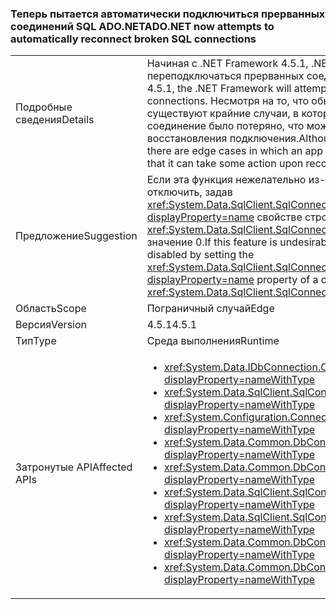 ### <a name="adonet-now-attempts-to-automatically-reconnect-broken-sql-connections"></a><span data-ttu-id="3c9ce-101">Теперь пытается автоматически подключиться прерванных соединений SQL ADO.NET</span><span class="sxs-lookup"><span data-stu-id="3c9ce-101">ADO.NET now attempts to automatically reconnect broken SQL connections</span></span>

|   |   |
|---|---|
|<span data-ttu-id="3c9ce-102">Подробные сведения</span><span class="sxs-lookup"><span data-stu-id="3c9ce-102">Details</span></span>|<span data-ttu-id="3c9ce-103">Начиная с .NET Framework 4.5.1, .NET Framework будет пытаться автоматически переподключаться прерванных соединений SQL.</span><span class="sxs-lookup"><span data-stu-id="3c9ce-103">Beginning in the .NET Framework 4.5.1, the .NET Framework will attempt to automatically reconnect broken SQL connections.</span></span> <span data-ttu-id="3c9ce-104">Несмотря на то, что обычно станет приложений более надежным, существуют крайние случаи, в которых приложение должно быть известно, что соединение было потеряно, что может занять какое-либо действие после восстановления подключения.</span><span class="sxs-lookup"><span data-stu-id="3c9ce-104">Although this will typically make apps more reliable, there are edge cases in which an app needs to know that the connection was lost so that it can take some action upon reconnection.</span></span>|
|<span data-ttu-id="3c9ce-105">Предложение</span><span class="sxs-lookup"><span data-stu-id="3c9ce-105">Suggestion</span></span>|<span data-ttu-id="3c9ce-106">Если эта функция нежелательно из-за проблем совместимости, его можно отключить, задав <xref:System.Data.SqlClient.SqlConnectionStringBuilder.ConnectRetryCount?displayProperty=name> свойстве строки соединения (или <xref:System.Data.SqlClient.SqlConnectionStringBuilder?displayProperty=name>) значение 0.</span><span class="sxs-lookup"><span data-stu-id="3c9ce-106">If this feature is undesirable due to compatibility concerns, it can be disabled by setting the <xref:System.Data.SqlClient.SqlConnectionStringBuilder.ConnectRetryCount?displayProperty=name> property of a connection string (or <xref:System.Data.SqlClient.SqlConnectionStringBuilder?displayProperty=name>) to 0.</span></span>|
|<span data-ttu-id="3c9ce-107">Область</span><span class="sxs-lookup"><span data-stu-id="3c9ce-107">Scope</span></span>|<span data-ttu-id="3c9ce-108">Пограничный случай</span><span class="sxs-lookup"><span data-stu-id="3c9ce-108">Edge</span></span>|
|<span data-ttu-id="3c9ce-109">Версия</span><span class="sxs-lookup"><span data-stu-id="3c9ce-109">Version</span></span>|<span data-ttu-id="3c9ce-110">4.5.1</span><span class="sxs-lookup"><span data-stu-id="3c9ce-110">4.5.1</span></span>|
|<span data-ttu-id="3c9ce-111">Тип</span><span class="sxs-lookup"><span data-stu-id="3c9ce-111">Type</span></span>|<span data-ttu-id="3c9ce-112">Среда выполнения</span><span class="sxs-lookup"><span data-stu-id="3c9ce-112">Runtime</span></span>|
|<span data-ttu-id="3c9ce-113">Затронутые API</span><span class="sxs-lookup"><span data-stu-id="3c9ce-113">Affected APIs</span></span>|<ul><li><xref:System.Data.IDbConnection.ConnectionString?displayProperty=nameWithType></li><li><xref:System.Data.SqlClient.SqlConnection.ConnectionString?displayProperty=nameWithType></li><li><xref:System.Configuration.ConnectionStringSettings.ConnectionString?displayProperty=nameWithType></li><li><xref:System.Data.Common.DbConnection.ConnectionString?displayProperty=nameWithType></li><li><xref:System.Data.Common.DbConnectionStringBuilder.ConnectionString?displayProperty=nameWithType></li><li><xref:System.Data.SqlClient.SqlConnectionStringBuilder.%23ctor?displayProperty=nameWithType></li><li><xref:System.Data.SqlClient.SqlConnectionStringBuilder.%23ctor(System.String)?displayProperty=nameWithType></li><li><xref:System.Data.Common.DbConnectionStringBuilder.%23ctor?displayProperty=nameWithType></li><li><xref:System.Data.Common.DbConnectionStringBuilder.%23ctor(System.Boolean)?displayProperty=nameWithType></li></ul>|

